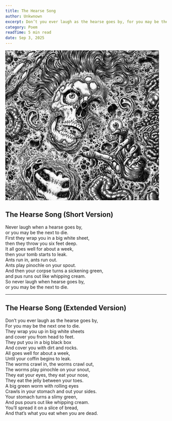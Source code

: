 ```yaml
---
title: The Hearse Song
author: Unkwnown
excerpt: Don’t you ever laugh as the hearse goes by, for you may be the next one to die.
category: Poem
readTime: 5 min read
date: Sep 3, 2025
---
```


![Skull](../assets/the-hearse-song/skull.jpeg)

## The Hearse Song (Short Version)

Never laugh when a hearse goes by,  
or you may be the next to die.  
First they wrap you in a big white sheet,  
then they throw you six feet deep.  
It all goes well for about a week,  
then your tomb starts to leak.  
Ants run in, ants run out.  
Ants play pinochle on your spout.  
And then your corpse turns a sickening green,  
and pus runs out like whipping cream.  
So never laugh when hearse goes by,  
or you may be the next to die.

---

## The Hearse Song (Extended Version)

Don’t you ever laugh as the hearse goes by,  
For you may be the next one to die.  
They wrap you up in big white sheets  
and cover you from head to feet.  
They put you in a big black box  
And cover you with dirt and rocks.  
All goes well for about a week,  
Until your coffin begins to leak.  
The worms crawl in, the worms crawl out,  
The worms play pinochle on your snout,  
They eat your eyes, they eat your nose,  
They eat the jelly between your toes.  
A big green worm with rolling eyes  
Crawls in your stomach and out your sides.  
Your stomach turns a slimy green,  
And pus pours out like whipping cream.  
You’ll spread it on a slice of bread,  
And that’s what you eat when you are dead.
